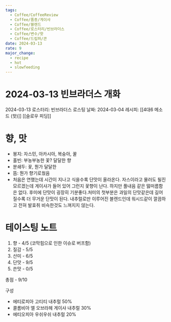 ```yaml
---
tags:
  - Coffee/CoffeeReview
  - Coffee/품종/게이샤
  - Coffee/블렌드
  - Coffee/로스터리/빈브라더스
  - Coffee/변수/핫
  - Coffee/드립퍼/콘
date: 2024-03-13
rate: 9
major_change:
  - recipe
  - hot
  - slowfeeding
---
```

# 2024-03-13 빈브라더스 개화
2024-03-13
로스터리: 빈브라더스
로스팅 날짜: 2024-03-04
레시피: [[4대6 메소드 (핫)]]
[[슬로우 피딩]]
# 향, 맛
- 봉지: 자스민, 아카시아, 복숭아, 꿀
- 홀빈: 부농부농한 꽃? 달달한 향
- 분쇄두: 꽃, 뭔가 달달한
- 뜸: 뭔가 향기로웠음
- 처음은 연했는데 시간이 지나고 식을수록 단맛이 올라온다. 자스이라고 물러도 될진 모르겠는데 게이샤가 들어 있어 그런지 꽃향이 난다. 하지만 풀내음 같은 떯떠름함은 없다. 후미에 단맛이 굉장히 기분좋다.처미의 첫부분은 과일의 단맛같은데 길어질수록 더 무거운 단맛이 된다. 내추럴로만 이루어진 블렌드인데 워시드같이 깔끔하고 전혀 발효취 비슥한것도 느껴지지 않는다.
# 테이스팅 노트
1. 향 - 4/5 (코막힘으로 인한 이슈로 버프함)
2. 질감 - 5/5
3. 산미 - 6/5
4. 단맛 - 9/5
5. 쓴맛 - 0/5

총점 - 9/10

구성
- 에티로피아 고티티 내추럴 50%
- 콜롬비아 엘 오브라헤 게이샤 내추럴 30%
- 에티오피아 우쉬우쉬 내추럴 20%

